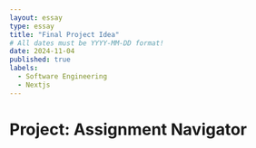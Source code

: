 ```yaml
---
layout: essay
type: essay
title: "Final Project Idea"
# All dates must be YYYY-MM-DD format!
date: 2024-11-04
published: true
labels:
  - Software Engineering
  - Nextjs
---
```

# Project: Assignment Navigator
